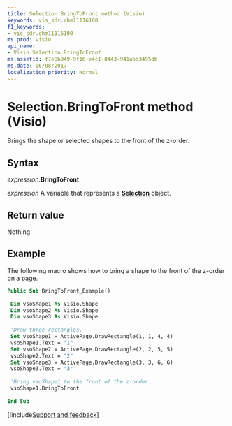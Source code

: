 ```yaml
---
title: Selection.BringToFront method (Visio)
keywords: vis_sdr.chm11116100
f1_keywords:
- vis_sdr.chm11116100
ms.prod: visio
api_name:
- Visio.Selection.BringToFront
ms.assetid: f7e0b949-9f16-e4c1-8443-941abd3495db
ms.date: 06/08/2017
localization_priority: Normal
---
```



# Selection.BringToFront method (Visio)

Brings the shape or selected shapes to the front of the z-order.


## Syntax

_expression_.**BringToFront**

_expression_ A variable that represents a **[Selection](Visio.Selection.md)** object.


## Return value

Nothing


## Example

The following macro shows how to bring a shape to the front of the z-order on a page.


```vb
Public Sub BringToFront_Example() 
 
 Dim vsoShape1 As Visio.Shape 
 Dim vsoShape2 As Visio.Shape 
 Dim vsoShape3 As Visio.Shape 
 
 'Draw three rectangles. 
 Set vsoShape1 = ActivePage.DrawRectangle(1, 1, 4, 4) 
 vsoShape1.Text = "1" 
 Set vsoShape2 = ActivePage.DrawRectangle(2, 2, 5, 5) 
 vsoShape2.Text = "2" 
 Set vsoShape3 = ActivePage.DrawRectangle(3, 3, 6, 6) 
 vsoShape3.Text = "3" 
 
 'Bring vsoShape1 to the front of the z-order. 
 vsoShape1.BringToFront 
 
End Sub
```

[!include[Support and feedback](~/includes/feedback-boilerplate.md)]